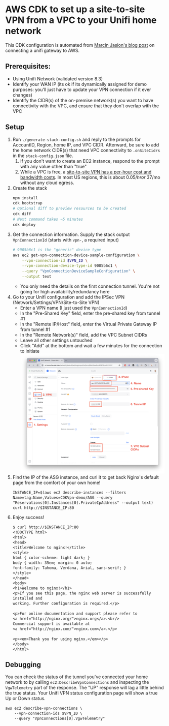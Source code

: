 # AWS CDK to set up a site-to-site VPN from a VPC to your Unifi home network

This CDK configuration is automated from [Marcin Jasion's blog post](https://mjasion.pl/posts/cloud/how-to-setup-aws-site-to-site-vpn-with-unifi-udm/)
on connecting a unifi gateway to AWS.

## Prerequisites:
* Using Unifi Network (validated version 8.3)
* Identify your WAN IP (its ok if its dynamically assigned for demo purposes: you'll just have to update your VPN connection if it ever changes)
* Identify the CIDR(s) of the on-premise network(s) you want to have connectivity with the VPC, and ensure that they don't overlap with the VPC

## Setup
1. Run `./generate-stack-config.sh` and reply to the prompts for AccountID, Region, home IP, and VPC CIDR. Afterward, be sure to add the home network CIDR(s) that need VPC connectivity to `.onSiteCidrs` in the `stack-config.json` file. 
   1. If you don't want to create an EC2 instance, respond to the prompt with any value other than "true"
   2. While a VPC is free, a [site-to-site VPN has a per-hour cost and bandwidth costs][vpn-cost]. In most US regions, this is about $0.05/hr or ~$37/mo without any cloud egress.
2. Create the stack
    ```bash
    npm install
    cdk bootstrap
    # Optional diff to preview resources to be created
    cdk diff
    # Next command takes ~5 minutes
    cdk deploy
    ```
3. Get the connection information. Supply the stack output `VpnConnectionId` (starts with `vpn-`, a required input)
    ```bash
    # 9005b6c1 is the "generic" device type
    aws ec2 get-vpn-connection-device-sample-configuration \
        --vpn-connection-id $VPN_ID \
        --vpn-connection-device-type-id 9005b6c1 \
        --query "VpnConnectionDeviceSampleConfiguration" \
        --output text
    ```
    * You only need the details on the first connection tunnel. You're not going for high availability/redundancy here
4. Go to your Unifi configuration and add the IPSec VPN (Network/Settings/VPN/Site-to-Site VPN)
   * Enter a VPN name (I just used the `VpnConnectionId`)
   * In the "Pre-Shared Key" field, enter the pre-shared key from tunnel #1
   * In the "Remote IP/Host" field, enter the Virtual Private Gateway IP from tunnel #1 
   * In the "Remote Network(s)" field, add the VPC Subnet CIDRs
   * Leave all other settings untouched
   * Click "Add" at the bottom and wait a few minutes for the connection to initiate
  ![unifi-setup](./img/unify-vpn-setup.png)
1. Find the IP of the ASG instance, and curl it to get back Nginx's default page from the comfort of your own home!
    ```
    INSTANCE_IP=$(aws ec2 describe-instances --filters Name=tag:Name,Values=CDKVpn-demo/ASG --query "Reservations[0].Instances[0].PrivateIpAddress" --output text)
    curl http://$INSTANCE_IP:80
    ```
2. Enjoy success!
    ```
    $ curl http://$INSTANCE_IP:80
    <!DOCTYPE html>
    <html>
    <head>
    <title>Welcome to nginx!</title>
    <style>
    html { color-scheme: light dark; }
    body { width: 35em; margin: 0 auto;
    font-family: Tahoma, Verdana, Arial, sans-serif; }
    </style>
    </head>
    <body>
    <h1>Welcome to nginx!</h1>
    <p>If you see this page, the nginx web server is successfully installed and
    working. Further configuration is required.</p>

    <p>For online documentation and support please refer to
    <a href="http://nginx.org/">nginx.org</a>.<br/>
    Commercial support is available at
    <a href="http://nginx.com/">nginx.com</a>.</p>

    <p><em>Thank you for using nginx.</em></p>
    </body>
    </html>
    ```


[vpn-cost]: https://aws.amazon.com/vpn/pricing/

## Debugging

You can check the status of the tunnel you've connected your home network to by calling `ec2:DescribeVpnConnections` and inspecting the `VgwTelemetry` part of the response. The "UP" response will lag a little behind the true status. Your Unifi VPN status configuration page will show a true Up or Down status. 

```
aws ec2 describe-vpn-connections \
    --vpn-connection-ids $VPN_ID \
    --query "VpnConnections[0].VgwTelemetry"
```

